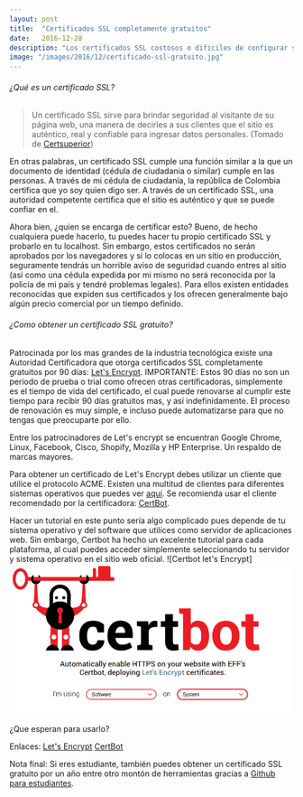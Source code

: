 ```yaml
---
layout: post
title:  "Certificados SSL completamente gratuitos"
date:   2016-12-28
description: "Los certificados SSL costosos o dificiles de configurar son cosa del pasado. En la actualidad, existe Let's Encrypt."
image: "/images/2016/12/certificado-ssl-gratuito.jpg"
---
```


###### ¿Qué es un certificado SSL?
> Un certificado SSL sirve para brindar seguridad al visitante de su página web, una manera de decirles a sus clientes que el sitio es auténtico, real y confiable para ingresar datos personales. (Tomado de <a href="https://www.certsuperior.com/QueesunCertificadoSSL.aspx" target="_blank">Certsuperior</a>)

En otras palabras, un certificado SSL cumple una función similar a la que un documento de identidad (cédula de ciudadania o similar) cumple en las personas. A través de mi cédula de ciudadanía, la república de Colombia certifica que yo soy quien digo ser. A través de un certificado SSL, una autoridad competente certifica que el sitio es auténtico y que se puede confiar en el. 

Ahora bien, ¿quien se encarga de certificar esto? Bueno, de hecho cualquiera puede hacerlo, tu puedes hacer tu propio certificado SSL y probarlo en tu localhost.  Sin embargo, estos certificados no serán aprobados por los navegadores y si lo colocas en un sitio en producción, seguramente tendrás un horrible aviso de seguridad cuando entres al sitio (así como una cédula expedida por mi mismo no será reconocida por la policía de mi país y tendré problemas legales). Para ellos existen entidades reconocidas que expiden sus certificados y los ofrecen generalmente bajo algún precio comercial por un tiempo definido.

###### ¿Como obtener un certificado SSL gratuito?

Patrocinada por los mas grandes de la industria tecnológica existe una Autoridad Certificadora que otorga certificados SSL completamente gratuitos por 90 días: <a href="https://letsencrypt.org/" target = "_blank">Let's Encrypt</a>. IMPORTANTE: Estos 90 dias no son un periodo de prueba o trial como ofrecen otras certificadoras, simplemente es el tiempo de vida del certificado, el cual puede renovarse al cumplir este tiempo para recibir 90 días gratuitos mas, y así indefinidamente. El proceso de renovación es muy simple, e incluso puede automatizarse para que no tengas que preocuparte por ello.

Entre los patrocinadores de Let's encrypt se encuentran Google Chrome, Linux, Facebook, Cisco, Shopify, Mozilla y HP Enterprise. Un respaldo de marcas mayores.

Para obtener un certificado de Let's Encrypt debes utilizar un cliente que utilice el protocolo ACME. Existen una multitud de clientes para diferentes sistemas operativos que puedes ver <a href="https://letsencrypt.org/docs/client-options/" target="_blank">aquí</a>. Se recomienda usar el cliente recomendado por la certificadora: <a href="https://certbot.eff.org/" target="_blank">CertBot</a>.

Hacer un tutorial en este punto sería algo complicado pues depende de tu sistema operativo y del software que utilices como servidor de aplicaciones web. Sin embargo, Certbot ha hecho un excelente tutorial para cada plataforma, al cual puedes acceder simplemente seleccionando tu servidor y sistema operativo en el sitio web oficial.
![Certbot let's Encrypt]
<span class="image center">
  <img src="/images/2016/12/certbot-lets-encrypt-ssl-gratis.png">
</span>


¿Que esperan para usarlo?

Enlaces:
<a href="https://letsencrypt.org/docs/client-options/" target="_blank">Let's Encrypt</a>
<a href="https://certbot.eff.org/" target="_blank">CertBot</a>

Nota final: Si eres estudiante, también puedes obtener un certificado SSL gratuito por un año entre otro montón de herramientas gracias a <a href="https://gersonlazaro.com/las-mejores-herramientas-para-desarrolladores-gratis-para-estudiantes/">Github para estudiantes</a>.